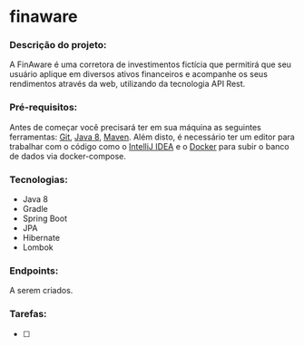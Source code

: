 # finaware
<h3>Descrição do projeto:</h3>
A FinAware é uma corretora de investimentos fictícia que permitirá que seu usuário aplique em diversos ativos financeiros e acompanhe os seus 
rendimentos através da web, utilizando da tecnologia API Rest.

<h3>Pré-requisitos:</h3><a id="pre-requisitos"></a>

Antes de começar você precisará ter em sua máquina as seguintes ferramentas: [Git](https://git-scm.com/),
[Java 8](https://www.oracle.com/br/java/technologies/javase/javase8-archive-downloads.html), [Maven](https://maven.apache.org/download.cgi).
Além disto, é necessário ter um editor para trabalhar com o código como o [IntelliJ IDEA](https://www.jetbrains.com/pt-br/idea/download/) e 
o [Docker](https://www.docker.com/products/docker-desktop/) para subir o banco de dados via docker-compose.
 
<h3>Tecnologias:</h3><a id="tecnologias"></a>
  
 <ul>
  <li>Java 8</li>
  <li>Gradle</li>
  <li>Spring Boot</li>
  <li>JPA</li>
  <li>Hibernate</li>
  <li>Lombok</li>
  </ul>
  
  <h3>Endpoints:</h3>  
  
  A serem criados.
   
  <h3>Tarefas:</h3> 
  
  - [ ] 
